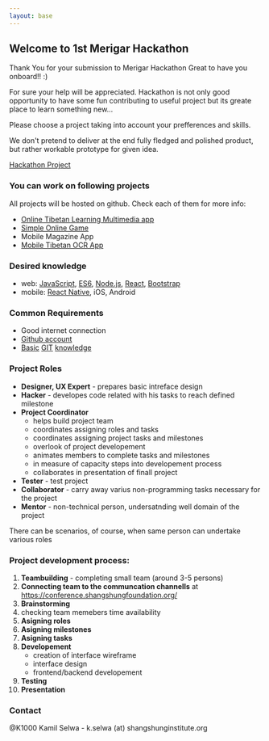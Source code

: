 ```yaml
---
layout: base
---
```

## Welcome to 1st Merigar Hackathon

Thank You for your submission to Merigar Hackathon
Great to have you onboard!! :)

For sure your help will be appreciated.
Hackathon is not only good opportunity to have some fun contributing to useful project but its greate place to learn something new...

Please choose a project taking into account your prefferences and skills.

We don't pretend to deliver at the end fully fledged and polished product, but rather workable prototype for given idea.

[Hackathon Project](https://github.com/ShangShungFoundation/1st_merigar_hackathon/projects/1?fullscreen=true)

### You can work on following projects
All projects will be hosted on github. Check each of them for more info:

- [Online Tibetan Learning Multimedia app](https://github.com/ShangShungFoundation/tib_learn_app)
- [Simple Online Game](https://github.com/ShangShungFoundation/tibetan_game)
- Mobile Magazine App
- [Mobile Tibetan OCR App](https://github.com/ShangShungFoundation/tibetan_ocr_app)

### Desired knowledge

- web: [JavaScript](https://developer.mozilla.org/en-US/docs/Learn/Getting_started_with_the_web/JavaScript_basics), 
[ES6](https://babeljs.io/learn-es2015/), 
[Node.js](https://stackoverflow.com/questions/2353818/how-do-i-get-started-with-node-js), 
[React](https://facebook.github.io/react/), 
[Bootstrap](http://getbootstrap.com/getting-started/)
- mobile: [React Native](http://www.reactnative.com/), iOS, Android

### Common Requirements

- Good internet connection
- [Github account](https://github.com/)
- [Basic](http://rogerdudler.github.io/git-guide/) [GIT](https://www.liquidlight.co.uk/blog/article/git-for-beginners-an-overview-and-basic-workflow/) [knowledge](http://blog.udacity.com/2015/06/a-beginners-git-github-tutorial.html)

### Project Roles

- **Designer, UX Expert** - prepares basic intreface design
- **Hacker** - developes code related with his tasks to reach defined milestone 
- **Project Coordinator**
  - helps build project team
  - coordinates assigning roles and tasks
  - coordinates assigning project tasks and milestones
  - overlook of project developement
  - animates members to complete tasks and milestones
  - in measure of capacity steps into developement process
  - collaborates in presentation of finall project
- **Tester** - test project
- **Collaborator** - carry away varius non-programming tasks necessary for the project
- **Mentor** - non-technical person, undersatnding well domain of the project

There can be scenarios, of course, when same person can undertake various roles

### Project development process:

1. **Teambuilding** - completing small team (around 3-5 persons)
2. **Connecting team to the communcation channells** at https://conference.shangshungfoundation.org/
3. **Brainstorming**
4. checking team memebers time availability
4. **Asigning roles**
5. **Asigning milestones**
6. **Asigning tasks**
7. **Developement**
    - creation of interface wireframe
    - interface design
    - frontend/backend developement
8. **Testing**
9. **Presentation**

### Contact

@K1000 Kamil Selwa - k.selwa (at) shangshunginstitute.org
